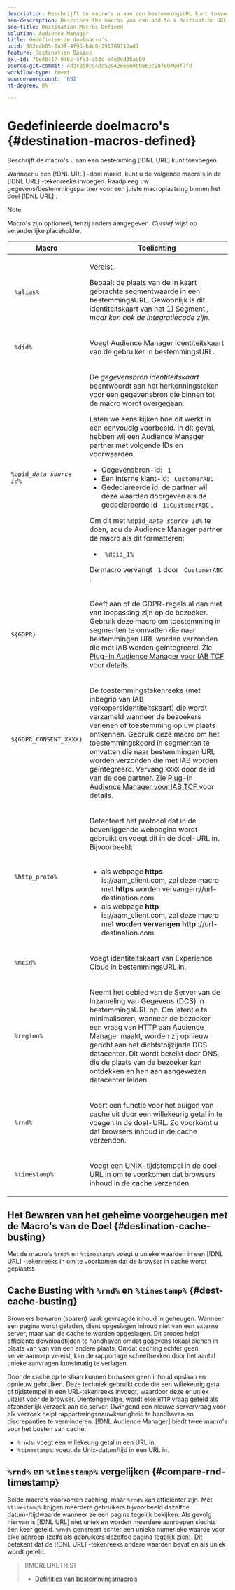 ```yaml
---
description: Beschrijft de macro's u aan een bestemmingsURL kunt toevoegen.
seo-description: Describes the macros you can add to a destination URL.
seo-title: Destination Macros Defined
solution: Audience Manager
title: Gedefinieerde doelmacro's
uuid: 982cab05-8a3f-4f96-b4d0-291709712ad1
feature: Destination Basics
exl-id: 7be4b417-046c-4fe3-a53c-e4e0ed36acb9
source-git-commit: 4d3c859cc4dc5294286680b0e63c287e0409f7fd
workflow-type: tm+mt
source-wordcount: '652'
ht-degree: 0%

---
```


# Gedefinieerde doelmacro&#39;s {#destination-macros-defined}

Beschrijft de macro&#39;s u aan een bestemming [!DNL URL] kunt toevoegen.

<!-- destination-macros.xml -->

Wanneer u een [!DNL URL] -doel maakt, kunt u de volgende macro&#39;s in de [!DNL URL] -tekenreeks invoegen. Raadpleeg uw gegevens/bestemmingspartner voor een juiste macroplaatsing binnen het doel [!DNL URL] .

>[!NOTE]
>
>Macro&#39;s zijn optioneel, tenzij anders aangegeven. *Cursief* wijst op veranderlijke placeholder.

<table id="table_2C532EFB9DAE41B08714753EBD7DFB05"> 
 <thead> 
  <tr> 
   <th colname="col1" class="entry"> Macro </th> 
   <th colname="col2" class="entry"> Toelichting </th> 
  </tr> 
 </thead>
 <tbody> 
  <tr> 
   <td colname="col1"> <p> <code> %alias%</code> </p> </td> 
   <td colname="col2"> <p>Vereist. </p> <p>Bepaalt de plaats van de in kaart gebrachte segmentwaarde in een bestemmingsURL. Gewoonlijk is dit identiteitskaart van het 1} Segment <i>, maar kon ook de integratiecode zijn.</i> </p> </td> 
  </tr> 
  <tr> 
   <td colname="col1"> <p> <code> %did%</code> </p> </td> 
   <td colname="col2"> <p>Voegt <span class="keyword"> Audience Manager </span> identiteitskaart van de gebruiker in bestemmingsURL. </p> </td> 
  </tr> 
  <tr> 
   <td colname="col1"> <p> <code>%dpid_<i>data source id</i>%</code> </p> </td> 
   <td colname="col2"> <p>De <i> gegevensbron identiteitskaart </i> beantwoordt aan het herkenningsteken voor een gegevensbron die binnen tot de macro wordt overgegaan. </p> <p>Laten we eens kijken hoe dit werkt in een eenvoudig voorbeeld. In dit geval, hebben wij een <span class="keyword"> Audience Manager </span> partner met volgende IDs en voorwaarden: </p> 
    <ul id="ul_697508B437EB4090B121AFA5D519AFBE"> 
     <li id="li_32D9F72A7D1543A892DC7E1529E98A96">Gegevensbron-id: <code> 1</code> </li> 
     <li id="li_099F5B63D2244B5AADA9B26CB6152E6B">Een interne klant-id: <code> CustomerABC</code> </li> 
     <li id="li_0D9FE501C16444DDB388C8E934E5A8C6">Gedeclareerde id: de partner wil deze waarden doorgeven als de gedeclareerde id <code> 1:CustomerABC</code> . </li> 
    </ul> <p>Om dit met <code>%dpid_<i>data source id</i>%</code> te doen, zou de <span class="keyword"> Audience Manager </span> partner de macro als dit formatteren: </p> 
    <ul class="simplelist"> 
     <li> <code> %dpid_1%</code> </li> 
    </ul> <p>De macro vervangt <code> 1</code> door <code> CustomerABC</code> . </p> </td> 
  </tr> 
  <tr>
    <td><p><code>${GDPR}</code></p></td>
    <td><p>Geeft aan of de GDPR-regels al dan niet van toepassing zijn op de bezoeker. Gebruik deze macro om toestemming in segmenten te omvatten die naar bestemmingen URL worden verzonden die met IAB worden geïntegreerd. Zie <a href="../../overview/data-security-and-privacy/aam-iab-plugin.md"> Plug-in Audience Manager voor IAB TCF </a> voor details.</p></td>
  </tr>
   <tr>
    <td><code>${GDPR_CONSENT_XXXX}</code></p></td>
    <td><p>De toestemmingstekenreeks (met inbegrip van IAB verkopersidentiteitskaart) die wordt verzameld wanneer de bezoekers verlenen of toestemming op uw plaats ontkennen. Gebruik deze macro om het toestemmingskoord in segmenten te omvatten die naar bestemmingen URL worden verzonden die met IAB worden geïntegreerd. Vervang <code>XXXX</code> door de id van de doelpartner. Zie <a href="../../overview/data-security-and-privacy/aam-iab-plugin.md"> Plug-in Audience Manager voor IAB TCF </a> voor details. </p></td>
  </tr>
  <tr> 
   <td colname="col1"> <p><code> %http_proto%</code> </p> </td> 
   <td colname="col2"> <p>Detecteert het protocol dat in de bovenliggende webpagina wordt gebruikt en voegt dit in de doel-URL in. Bijvoorbeeld:
     <br> 
     <ul id="ul_026F56EC46E94D9EB1153557C0F65325"> 
      <li id="li_B41EF140CC274CB68FE7213DD8B908C0">als webpage <b> https </b> is://aam_client.com, zal deze macro met <b> https </b> worden vervangen://url-destination.com </li> 
      <li id="li_BDCD6EA69B004A92BA6981952341BD77">als webpage <b> http </b> is://aam_client.com, zal deze macro met <b> worden vervangen http </b>://url-destination.com </li> 
     </ul> </p> </td> 
  </tr> 
  <tr> 
   <td colname="col1"> <p><code> %mcid%</code> </p> </td> 
   <td colname="col2"> <p>Voegt <span class="keyword"> identiteitskaart van Experience Cloud </span> in bestemmingsURL in. </p> </td> 
  </tr> 
  <tr> 
   <td colname="col1"> <p><code> %region%</code> </p> </td> 
   <td colname="col2"> <p>Neemt het <span class="wintitle"> gebied van de Server van de Inzameling van Gegevens (DCS) </span> in bestemmingsURL op. Om latentie te minimaliseren, wanneer de bezoeker een vraag van HTTP aan <span class="keyword"> Audience Manager </span> maakt, worden zij opnieuw gericht aan het dichtstbijzijnde <span class="wintitle"> DCS </span> datacenter. Dit wordt bereikt door DNS, die de plaats van de bezoeker kan ontdekken en hen aan aangewezen datacenter leiden. </p> </td> 
  </tr> 
  <tr> 
   <td colname="col1"> <p> <code> %rnd%</code> </p> </td> 
   <td colname="col2"> <p>Voert een functie voor het buigen van cache uit door een willekeurig getal in te voegen in de doel-URL. Zo voorkomt u dat browsers inhoud in de cache verzenden. </p> </td> 
  </tr> 
  <tr> 
   <td colname="col1"> <p> <code> %timestamp%</code> </p> </td> 
   <td colname="col2"> <p>Voegt een UNIX-tijdstempel in de doel-URL in om te voorkomen dat browsers inhoud in de cache verzenden. </p> </td> 
  </tr> 
 </tbody> 
</table>

## Het Bewaren van het geheime voorgeheugen met de Macro&#39;s van de Doel {#destination-cache-busting}

Met de macro&#39;s `%rnd%` en `%timestamp%` voegt u unieke waarden in een [!DNL URL] -tekenreeks in om te voorkomen dat de browser in cache wordt geplaatst.

## Cache Busting with `%rnd%` en `%timestamp%` {#dest-cache-busting}

<!-- c_dest_cache_busting.xml -->

Browsers bewaren (sparen) vaak gevraagde inhoud in geheugen. Wanneer een pagina wordt geladen, dient opgeslagen inhoud niet van een externe server, maar van de cache te worden opgeslagen. Dit proces helpt efficiënte downloadtijden te handhaven omdat gegevens lokaal dienen in plaats van van van een andere plaats. Omdat caching echter geen serveraanroep vereist, kan de rapportage scheeftrekken door het aantal unieke aanvragen kunstmatig te verlagen.

Door de cache op te slaan kunnen browsers geen inhoud opslaan en opnieuw gebruiken. Deze techniek gebruikt code die een willekeurig getal of tijdstempel in een URL-tekenreeks invoegt, waardoor deze er uniek uitziet voor de browser. Dientengevolge, wordt elke `HTTP` vraag geteld als afzonderlijk verzoek aan de server. Dwingend een nieuwe servervraag voor elk verzoek helpt rapporteringsnauwkeurigheid te handhaven en discrepanties te verminderen. [!DNL Audience Manager] biedt twee macro&#39;s voor het busten van cache:

* `%rnd%`: voegt een willekeurig getal in een URL in.
* `%timestamp%`: voegt de Unix-datum/tijd in een URL in.

## `%rnd%` en `%timestamp%` vergelijken {#compare-rnd-timestamp}

Beide macro&#39;s voorkomen caching, maar `%rnd%` kan efficiënter zijn. Met `%timestamp%` krijgen meerdere gebruikers bijvoorbeeld dezelfde datum-/tijdwaarde wanneer ze een pagina tegelijk bekijken. Als gevolg hiervan is [!DNL URL] niet uniek en worden meerdere aanroepen slechts één keer geteld. `%rnd%` genereert echter een unieke numerieke waarde voor elke aanroep (zelfs als gebruikers dezelfde pagina tegelijk zien). Dit betekent dat de [!DNL URL] -tekenreeks andere waarden bevat en als uniek wordt geteld.

>[!MORELIKETHIS]
>
>* [Definities van bestemmingsmacro’s](../../features/destinations/destination-macros.md#destination-macros-defined)
